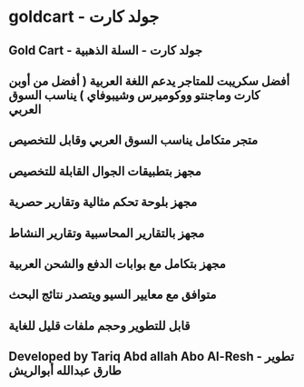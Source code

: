 # goldcart - جولد كارت
## Gold Cart - جولد كارت - السلة الذهبية
## أفضل سكريبت للمتاجر يدعم اللغة العربية ( أفضل من أوبن كارت وماجنتو ووكوميرس وشيبوفاي ) يناسب السوق العربي
## متجر متكامل يناسب السوق العربي وقابل للتخصيص
## مجهز بتطبيقات الجوال القابلة للتخصيص
## مجهز بلوحة تحكم مثالية وتقارير حصرية
## مجهز بالتقارير المحاسبية  وتقارير النشاط
## مجهز بتكامل مع بوابات الدفع والشحن العربية
## متوافق مع معايير السيو ويتصدر نتائج البحث
## قابل للتطوير وحجم ملفات قليل للغاية 
## Developed by Tariq Abd allah Abo Al-Resh - تطوير طارق عبدالله أبوالريش
